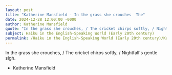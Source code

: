 ```yaml
---
layout: post
title: "Katherine Mansfield - In the grass she crouches  The"
date: 2024-12-28 12:00:00 -0000
author: Katherine Mansfield
quote: "In the grass she crouches, / The cricket chirps softly, / Nightfall's gentle sigh."
subject: Haiku in the English-Speaking World (Early 20th century)
permalink: /Haiku in the English-Speaking World (Early 20th century)/Katherine Mansfield/Katherine Mansfield - In the grass she crouches  The
---
```


In the grass she crouches, / The cricket chirps softly, / Nightfall's gentle sigh.

- Katherine Mansfield
